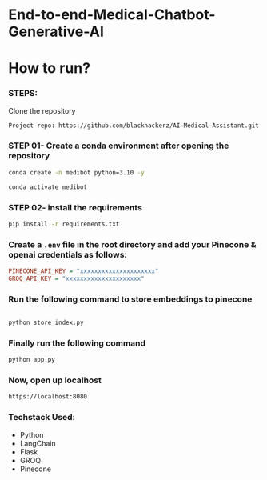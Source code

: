 # End-to-end-Medical-Chatbot-Generative-AI

# How to run?

### STEPS:

Clone the repository

```bash
Project repo: https://github.com/blackhackerz/AI-Medical-Assistant.git
```

### STEP 01- Create a conda environment after opening the repository

```bash
conda create -n medibot python=3.10 -y
```

```bash
conda activate medibot
```

### STEP 02- install the requirements

```bash
pip install -r requirements.txt
```

### Create a `.env` file in the root directory and add your Pinecone & openai credentials as follows:

```ini
PINECONE_API_KEY = "xxxxxxxxxxxxxxxxxxxxx"
GROQ_API_KEY = "xxxxxxxxxxxxxxxxxxxxx"
```

### Run the following command to store embeddings to pinecone

```bash

python store_index.py
```

### Finally run the following command

```bash
python app.py
```

### Now, open up localhost

```bash
https://localhost:8080
```

### Techstack Used:

- Python
- LangChain
- Flask
- GROQ
- Pinecone

